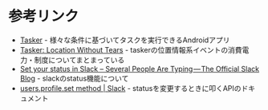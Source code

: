 <!--
title: Slackのstatusをtaskerを使って自分の居場所によって自動変更する
date:  2017-04-17 12:00
categories: [slack,tasker]
-->


<!-- more -->

# 参考リンク

- [Tasker](https://play.google.com/store/apps/details?id=net.dinglisch.android.taskerm&hl=en) - 様々な条件に基づいてタスクを実行できるAndroidアプリ
- [Tasker: Location Without Tears](http://tasker.dinglisch.net/userguide/en/loctears.html) - taskerの位置情報系イベントの消費電力・制度についてまとまっている
- [Set your status in Slack – Several People Are Typing — The Official Slack Blog](https://slackhq.com/set-your-status-in-slack-28a793914b98) - slackのstatus機能について
- [users.profile.set method | Slack](https://api.slack.com/methods/users.profile.set) - statusを変更するときに叩くAPIのドキュメント
